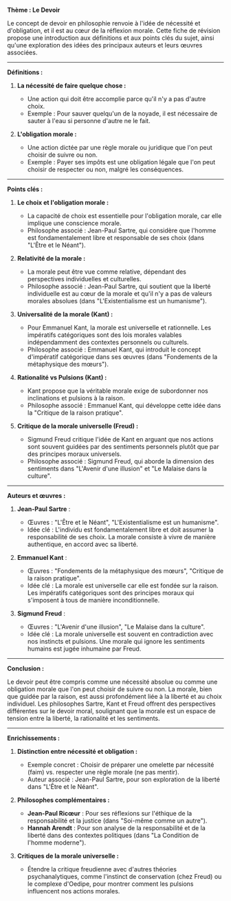 **Thème : Le Devoir**

Le concept de devoir en philosophie renvoie à l'idée de nécessité et d'obligation, et il est au cœur de la réflexion morale. Cette fiche de révision propose une introduction aux définitions et aux points clés du sujet, ainsi qu'une exploration des idées des principaux auteurs et leurs œuvres associées.

---

**Définitions :**

1. **La nécessité de faire quelque chose :**
   - Une action qui doit être accomplie parce qu'il n'y a pas d'autre choix.
   - Exemple : Pour sauver quelqu'un de la noyade, il est nécessaire de sauter à l'eau si personne d'autre ne le fait.

2. **L'obligation morale :**
   - Une action dictée par une règle morale ou juridique que l'on peut choisir de suivre ou non.
   - Exemple : Payer ses impôts est une obligation légale que l'on peut choisir de respecter ou non, malgré les conséquences.

---

**Points clés :**

1. **Le choix et l'obligation morale :**
   - La capacité de choix est essentielle pour l'obligation morale, car elle implique une conscience morale.
   - Philosophe associé : Jean-Paul Sartre, qui considère que l'homme est fondamentalement libre et responsable de ses choix (dans "L'Être et le Néant").

2. **Relativité de la morale :**
   - La morale peut être vue comme relative, dépendant des perspectives individuelles et culturelles.
   - Philosophe associé : Jean-Paul Sartre, qui soutient que la liberté individuelle est au cœur de la morale et qu'il n'y a pas de valeurs morales absolues (dans "L'Existentialisme est un humanisme").

3. **Universalité de la morale (Kant) :**
   - Pour Emmanuel Kant, la morale est universelle et rationnelle. Les impératifs catégoriques sont des lois morales valables indépendamment des contextes personnels ou culturels.
   - Philosophe associé : Emmanuel Kant, qui introduit le concept d'impératif catégorique dans ses œuvres (dans "Fondements de la métaphysique des mœurs").

4. **Rationalité vs Pulsions (Kant) :**
   - Kant propose que la véritable morale exige de subordonner nos inclinations et pulsions à la raison.
   - Philosophe associé : Emmanuel Kant, qui développe cette idée dans la "Critique de la raison pratique".

5. **Critique de la morale universelle (Freud) :**
   - Sigmund Freud critique l'idée de Kant en arguant que nos actions sont souvent guidées par des sentiments personnels plutôt que par des principes moraux universels.
   - Philosophe associé : Sigmund Freud, qui aborde la dimension des sentiments dans "L'Avenir d'une illusion" et "Le Malaise dans la culture".

---

**Auteurs et œuvres :**

1. **Jean-Paul Sartre** :
   - Œuvres : "L'Être et le Néant", "L'Existentialisme est un humanisme".
   - Idée clé : L'individu est fondamentalement libre et doit assumer la responsabilité de ses choix. La morale consiste à vivre de manière authentique, en accord avec sa liberté.

2. **Emmanuel Kant** :
   - Œuvres : "Fondements de la métaphysique des mœurs", "Critique de la raison pratique".
   - Idée clé : La morale est universelle car elle est fondée sur la raison. Les impératifs catégoriques sont des principes moraux qui s'imposent à tous de manière inconditionnelle.

3. **Sigmund Freud** :
   - Œuvres : "L'Avenir d'une illusion", "Le Malaise dans la culture".
   - Idée clé : La morale universelle est souvent en contradiction avec nos instincts et pulsions. Une morale qui ignore les sentiments humains est jugée inhumaine par Freud.

---

**Conclusion :**

Le devoir peut être compris comme une nécessité absolue ou comme une obligation morale que l'on peut choisir de suivre ou non. La morale, bien que guidée par la raison, est aussi profondément liée à la liberté et au choix individuel. Les philosophes Sartre, Kant et Freud offrent des perspectives différentes sur le devoir moral, soulignant que la morale est un espace de tension entre la liberté, la rationalité et les sentiments.

---

**Enrichissements :**

1. **Distinction entre nécessité et obligation :**
   - Exemple concret : Choisir de préparer une omelette par nécessité (faim) vs. respecter une règle morale (ne pas mentir).
   - Auteur associé : Jean-Paul Sartre, pour son exploration de la liberté dans "L'Être et le Néant".

2. **Philosophes complémentaires :**
   - **Jean-Paul Ricœur** : Pour ses réflexions sur l'éthique de la responsabilité et la justice (dans "Soi-même comme un autre").
   - **Hannah Arendt** : Pour son analyse de la responsabilité et de la liberté dans des contextes politiques (dans "La Condition de l'homme moderne").

3. **Critiques de la morale universelle :**
   - Étendre la critique freudienne avec d'autres théories psychanalytiques, comme l'instinct de conservation (chez Freud) ou le complexe d'Oedipe, pour montrer comment les pulsions influencent nos actions morales.
